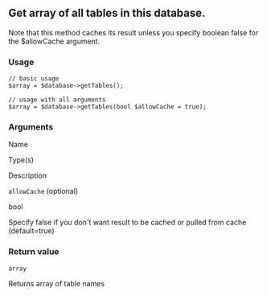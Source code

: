 Get array of all tables in this database.
-----------------------------------------

Note that this method caches its result unless you specify boolean false for the $allowCache argument.

### Usage

    // basic usage
    $array = $database->getTables();
    
    // usage with all arguments
    $array = $database->getTables(bool $allowCache = true);

### Arguments

Name

Type(s)

Description

`allowCache` (optional)

bool

Specify false if you don't want result to be cached or pulled from cache (default=true)

### Return value

`array`

Returns array of table names

